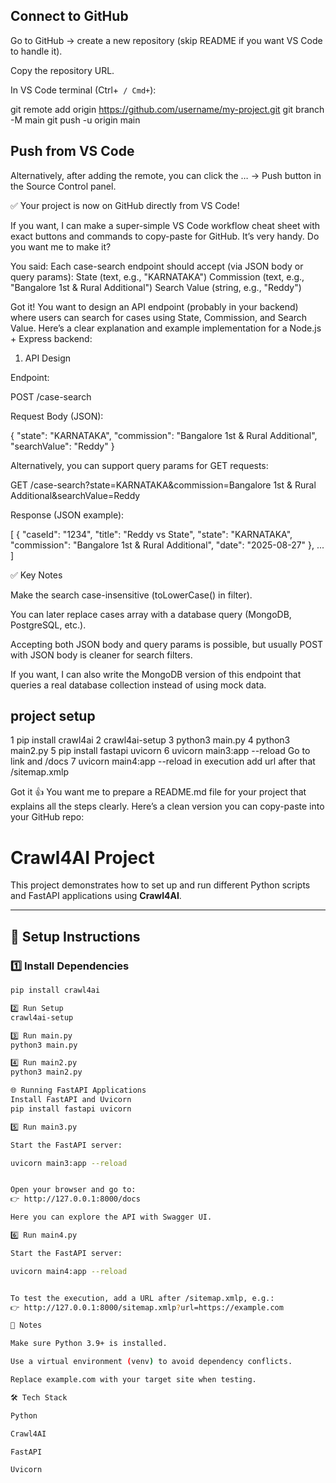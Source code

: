 
## Connect to GitHub

Go to GitHub → create a new repository (skip README if you want VS Code to handle it).

Copy the repository URL.

In VS Code terminal (Ctrl+` / Cmd+`):

git remote add origin https://github.com/username/my-project.git
git branch -M main
git push -u origin main

## Push from VS Code

Alternatively, after adding the remote, you can click the … → Push button in the Source Control panel.

✅ Your project is now on GitHub directly from VS Code!

If you want, I can make a super-simple VS Code workflow cheat sheet with exact buttons and commands to copy-paste for GitHub. It’s very handy. Do you want me to make it?

You said:
Each case-search endpoint should accept (via JSON body or query params):
State (text, e.g., "KARNATAKA")
Commission (text, e.g., "Bangalore 1st & Rural Additional")
Search Value (string, e.g., "Reddy")




Got it! You want to design an API endpoint (probably in your backend) where users can search for cases using State, Commission, and Search Value. Here’s a clear explanation and example implementation for a Node.js + Express backend:

1. API Design

Endpoint:

POST /case-search


Request Body (JSON):

{
  "state": "KARNATAKA",
  "commission": "Bangalore 1st & Rural Additional",
  "searchValue": "Reddy"
}


Alternatively, you can support query params for GET requests:

GET /case-search?state=KARNATAKA&commission=Bangalore 1st & Rural Additional&searchValue=Reddy


Response (JSON example):

[
  {
    "caseId": "1234",
    "title": "Reddy vs State",
    "state": "KARNATAKA",
    "commission": "Bangalore 1st & Rural Additional",
    "date": "2025-08-27"
  },
  ...
]


✅ Key Notes

Make the search case-insensitive (toLowerCase() in filter).

You can later replace cases array with a database query (MongoDB, PostgreSQL, etc.).

Accepting both JSON body and query params is possible, but usually POST with JSON body is cleaner for search filters.

If you want, I can also write the MongoDB version of this endpoint that queries a real database collection instead of using mock data.

## project setup

1 pip install crawl4ai
2 crawl4ai-setup
3 python3 main.py
4 python3 main2.py
5 pip install fastapi uvicorn 
6 uvicorn main3:app --reload  Go to link and /docs
7 uvicorn main4:app --reload   in execution add url after that /sitemap.xmlp




Got it 👍 You want me to prepare a README.md file for your project that explains all the steps clearly. Here’s a clean version you can copy-paste into your GitHub repo:

# Crawl4AI Project

This project demonstrates how to set up and run different Python scripts and FastAPI applications using **Crawl4AI**.

---

## 🚀 Setup Instructions

### 1️⃣ Install Dependencies
```bash
pip install crawl4ai

2️⃣ Run Setup
crawl4ai-setup

3️⃣ Run main.py
python3 main.py

4️⃣ Run main2.py
python3 main2.py

🌐 Running FastAPI Applications
Install FastAPI and Uvicorn
pip install fastapi uvicorn

5️⃣ Run main3.py

Start the FastAPI server:

uvicorn main3:app --reload


Open your browser and go to:
👉 http://127.0.0.1:8000/docs

Here you can explore the API with Swagger UI.

6️⃣ Run main4.py

Start the FastAPI server:

uvicorn main4:app --reload


To test the execution, add a URL after /sitemap.xmlp, e.g.:
👉 http://127.0.0.1:8000/sitemap.xmlp?url=https://example.com

📌 Notes

Make sure Python 3.9+ is installed.

Use a virtual environment (venv) to avoid dependency conflicts.

Replace example.com with your target site when testing.

🛠️ Tech Stack

Python

Crawl4AI

FastAPI

Uvicorn
